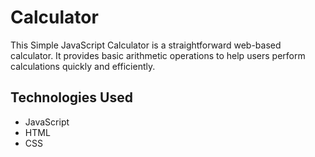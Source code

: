 # Calculator

This Simple JavaScript Calculator is a straightforward web-based calculator. It provides basic arithmetic operations to help users perform calculations quickly and efficiently.

## Technologies Used

- JavaScript
- HTML
- CSS
